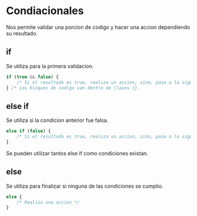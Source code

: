 # Condiacionales
Nos permite validar una porcion de codigo y hacer una accion dependiendo su resultado.

## if
Se utiliza para la primera validacion.
```js
if (true && false) {
    /* Si el resultado es true, realiza un accion, sino, pasa a la siguiente condicion*/
} /* Los bloques de codigo van dentro de llaves {}.
```

## else if
Se utiliza si la condicion anterior fue falsa.
```js
else if (false) {
    /* Si el resultado es true, realiza un accion, sino, pasa a la siguiente condicion*/
}
```
Se pueden utilizar tantos else if como condiciones existan.

## else
Se utiliza para finalizar si ninguna de las condiciones se cumplio.
```js
else {
    /* Realiza una accion */
}
```